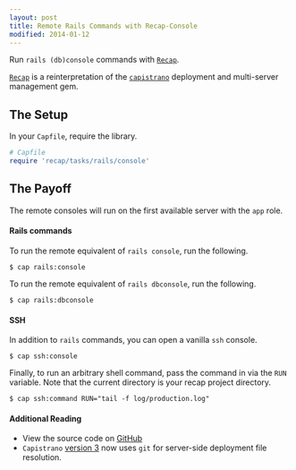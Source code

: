 ```yaml
---
layout: post
title: Remote Rails Commands with Recap-Console
modified: 2014-01-12
---
```


Run `rails (db)console` commands with [`Recap`](https://github.com/freerange/recap).

[`Recap`](https://github.com/freerange/recap) is a reinterpretation of the [`capistrano`](https://github.com/capistrano/capistrano/wiki) deployment and multi-server management gem.

## The Setup

In your `Capfile`, require the library.

```ruby
# Capfile
require 'recap/tasks/rails/console'
```

## The Payoff

The remote consoles will run on the first available server with the `app` role.

#### Rails commands

To run the remote equivalent of `rails console`, run the following.

```console
$ cap rails:console
```

To run the remote equivalent of `rails dbconsole`, run the following.

```console
$ cap rails:dbconsole
```

#### SSH

In addition to `rails` commands, you can open a vanilla `ssh` console.

```console
$ cap ssh:console
```

Finally, to run an arbitrary shell command, pass the command in via the `RUN` variable. Note that the current directory is your recap project directory.

```console
$ cap ssh:command RUN="tail -f log/production.log"
```

#### Additional Reading

* View the source code on [GitHub](https://github.com/snipsnap/recap-console)
* `Capistrano` [version 3](http://capistranorb.com) now uses `git` for server-side deployment file resolution.

